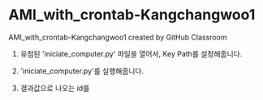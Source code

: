 # AMI_with_crontab-Kangchangwoo1
AMI_with_crontab-Kangchangwoo1 created by GitHub Classroom

1. 유첨된 'iniciate_computer.py' 파일을 열어서, Key Path를 설정해줍니다.

2. 'iniciate_computer.py'를 실행해줍니다.

3. 결과값으로 나오는 id를 
